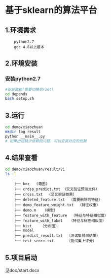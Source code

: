 基于sklearn的算法平台
====
1.环境需求
----
        python2.7
        gcc 4.8以上版本
2.环境安装
----
### 安装python2.7

```Bash
#安装依赖(需要切换到root)
cd depends
bash setup.sh
```
3.运行
----
```Bash
cd demo/xiaozhuan
mkdir log result
python __main__.py
# 如果出现缺少依赖的问题，可以安装对应的依赖
```

4.结果查看
----
```Bash
cd demo/xiaozhuan/result/v1
ls -l
```

        ├── box   (箱图)
        ├── cross_predict.txt （交叉验证预测文件）
        ├── cross.txt  （交叉验证效果）
        ├── deleted_feature.txt  （需要删除的特征）
        ├── demo_feature_weight.txt  （特征权重）
        ├── demo.m   （模型）
        ├── feature_with_feature  （特征与特征相似度）
        ├── feature_with_label   （特征与标签相似度）
        ├── hist    （分布图）
        ├── model
        ├── predict_result.txt  （测试集预测结果）
        └── test_score.txt      （测试集上评分）

5.项目启动
----
见doc/start.docx
